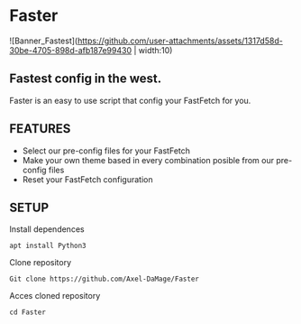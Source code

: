 # Faster
 ![Banner_Fastest](https://github.com/user-attachments/assets/1317d58d-30be-4705-898d-afb187e99430 | width:10)
 <H2> Fastest config in the west. </H2>
Faster is an easy to use script that config your FastFetch for you.
<H2> FEATURES </H2> 

* Select our pre-config files for your FastFetch 
* Make your own theme based in every combination posible from our pre-config files
* Reset your FastFetch configuration

<H2> SETUP </H2>

Install dependences
```
apt install Python3
```
Clone repository
```
Git clone https://github.com/Axel-DaMage/Faster
```
Acces cloned repository
```
cd Faster
```
